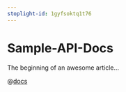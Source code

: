 ```yaml
---
stoplight-id: 1gyfsoktq1t76
---
```


# Sample-API-Docs

The beginning of an awesome article...

@[docs](./openapi.yaml)


